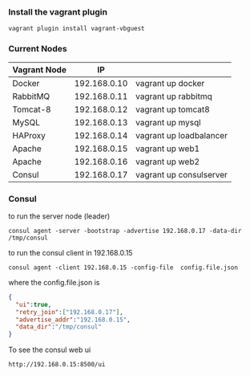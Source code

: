 ### Install the vagrant plugin
```
vagrant plugin install vagrant-vbguest
```

### Current Nodes

|Vagrant Node|IP||
|:---|:----:|:----|
|Docker|192.168.0.10|vagrant up docker|
|RabbitMQ|192.168.0.11|vagrant up rabbitmq|
|Tomcat-8|192.168.0.12|vagrant up tomcat8|
|MySQL|192.168.0.13|vagrant up mysql|
|HAProxy|192.168.0.14|vagrant up loadbalancer|
|Apache|192.168.0.15|vagrant up web1|
|Apache|192.168.0.16|vagrant up web2|
|Consul|192.168.0.17|vagrant up consulserver|


### Consul
to run the server node (leader)
```
consul agent -server -bootstrap -advertise 192.168.0.17 -data-dir /tmp/consul
```
to run the consul client in 192.168.0.15
```
consul agent -client 192.168.0.15 -config-file  config.file.json
```
where the config.file.json is
```json
{
  "ui":true,
  "retry_join":["192.168.0.17"],
  "advertise_addr":"192.168.0.15",
  "data_dir":"/tmp/consul"
}
```
To see the consul web ui
```
http://192.168.0.15:8500/ui
```
